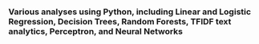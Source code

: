 ### Various analyses using Python, including Linear and Logistic Regression, Decision Trees, Random Forests, TFIDF text analytics, Perceptron, and Neural Networks